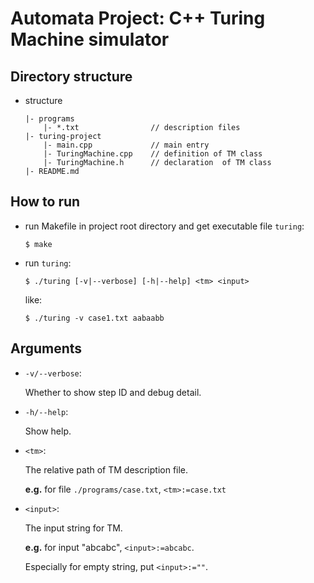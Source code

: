 # Automata Project: C++ Turing Machine simulator
## Directory structure
- structure 
    ```
    |- programs
        |- *.txt                // description files
    |- turing-project
        |- main.cpp             // main entry
        |- TuringMachine.cpp    // definition of TM class
        |- TuringMachine.h      // declaration  of TM class
    |- README.md
    ```

## How to run
- run Makefile in project root directory and get executable file ```turing```:
    ```
    $ make
    ```
- run ```turing```:
    ```
    $ ./turing [-v|--verbose] [-h|--help] <tm> <input>
    ```
    like:
    ```
    $ ./turing -v case1.txt aabaabb
    ```

## Arguments
- ```-v/--verbose```:
  
    Whether to show step ID and debug detail.

- ```-h/--help```:

    Show help.

- ```<tm>```:

    The relative path of TM description file.

    **e.g.** for file ```./programs/case.txt```, ```<tm>:=case.txt```

- ```<input>```:

    The input string for TM.

    **e.g.** for input "abcabc", ```<input>:=abcabc```.

    Especially for empty string, put ```<input>:=""```.